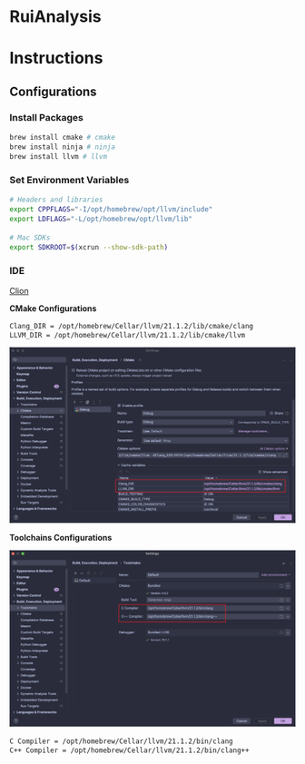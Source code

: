 # RuiAnalysis

# Instructions

## Configurations

### Install Packages

```sh
brew install cmake # cmake
brew install ninja # ninja
brew install llvm # llvm
```

### Set Environment Variables

```sh
# Headers and libraries
export CPPFLAGS="-I/opt/homebrew/opt/llvm/include"
export LDFLAGS="-L/opt/homebrew/opt/llvm/lib"

# Mac SDKs
export SDKROOT=$(xcrun --show-sdk-path)
```

### IDE

[Clion](https://www.jetbrains.com/clion/)

**CMake Configurations**

```
Clang_DIR = /opt/homebrew/Cellar/llvm/21.1.2/lib/cmake/clang
LLVM_DIR = /opt/homebrew/Cellar/llvm/21.1.2/lib/cmake/llvm
```

![Clion_CMake](./figures/Clion_CMake.png)

**Toolchains Configurations**

![Clion_Toolchains](./figures/Clion_Toolchains.png)

```
C Compiler = /opt/homebrew/Cellar/llvm/21.1.2/bin/clang
C++ Compiler = /opt/homebrew/Cellar/llvm/21.1.2/bin/clang++
```

